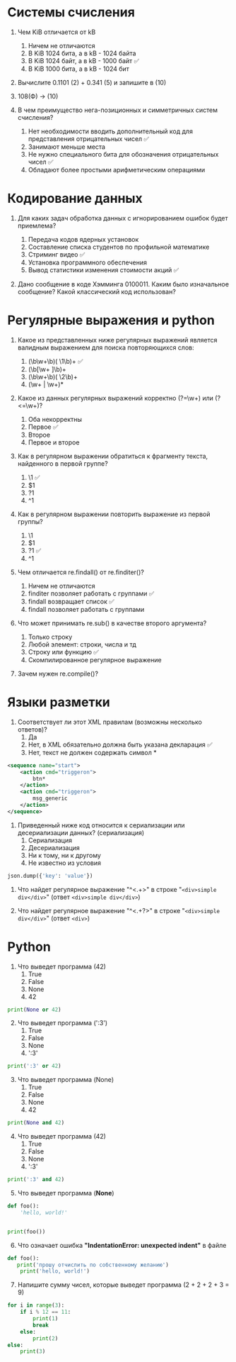 # Системы счисления
1. Чем KiB отличается от kB
    1. Ничем не отличаются
    2. В KiB 1024 бита, а в kB - 1024 байта 
    3. В KiB 1024 байт, а в kB - 1000 байт ✅
    4. В KiB 1000 бита, а в kB - 1024 бит

2. Вычислите 0.1101 (2) + 0.341 (5) и запишите в (10) 
   
   <!-- ✅ 0.8125 + 0.768 = 1,5805  -->

<!-- 3. На чем основана система Бергмана? -->
3. 108(Ф) -> (10)
   
   <!-- ✅ 14 -->

4. В чем преимущество нега-позиционных и симметричных систем счисления?
    1. Нет необходимости вводить дополнительный код для представления отрицательных чисел ✅
    2. Занимают меньше места
    3. Не нужно специального бита для обозначения отрицательных чисел ✅
    4. Обладают более простыми арифметическим операциями
   
# Кодирование данных
1. Для каких задач обработка данных с игнорированием ошибок будет приемлема?
    1. Передача кодов ядерных установок
    2. Составление списка студентов по профильной математике
    3. Стриминг видео ✅
    4. Установка программного обеспечения
    5. Вывод статистики изменения стоимости акций ✅
   
2. Дано сообщение в коде Хэмминга 0100011. Каким было изначальное сообщение? Какой классический код использован?

# Регулярные выражения и python
1. Какое из представленных ниже регулярных выражений является валидным выражением для поиска повторяющихся слов:
   1. (\b\w+\b)( \1\b)+ ✅
   2. (\b[\w+ ]\b)+
   3. (\b\w+\b)( \2\b)+
   4. (\w+ | \w+)*

2. Какое из данных регулярных выражений корректно (?=\w+) или (?<=\w+)?
   1. Оба некорректны
   2. Первое ✅
   3. Второе
   4. Первое и второе
   
3. Как в регулярном выражении обратиться к фрагменту текста, найденного в первой группе?
    1. \1 ✅
    2. $1
    3. ?1
    4. ^1

3. Как в регулярном выражении повторить выражение из первой группы?
    1. \1
    2. $1
    3. ?1 ✅
    4. ^1

4. Чем отличается re.findall() от re.finditer()?
    1. Ничем не отличаются
    2. finditer позволяет работать с группами ✅
    3. findall возвращает список ✅
    4. findall позволяет работать с группами
      
5. Что может принимать re.sub() в качестве второго аргумента?
    1. Только строку
    2. Любой элемент: строки, числа и тд
    3. Строку или функцию ✅
    4. Скомпилированное регулярное выражение
   
6. Зачем нужен re.compile()?

# Языки разметки
1. Соответствует ли этот XML правилам (возможны несколько ответов)?
    1. Да
    2. Нет, в XML обязательно должна быть указана декларация ✅
    3. Нет, текст не должен содержать символ *
   
```xml
<sequence name="start">
    <action cmd="triggeron">
        btn*
    </action>
    <action cmd="triggeron">
        msg_generic
    </action>
</sequence>
```


1. Приведенный ниже код относится к сериализации или десериализации данных? (сериализация)
   1. Сериализация
   2. Десериализация
   3. Ни к тому, ни к другому
   4. Не известно из условия
   
```python
json.dump({'key': 'value'})
```

1. Что найдет регулярное выражение "^<.+>" в строке "```<div>simple div</div>```" (ответ ```<div>simple div</div>```) 

2. Что найдет регулярное выражение "^<.+?>" в строке "```<div>simple div</div>```" (ответ ```<div>```) 


# Python
1. Что выведет программа (42)
    1. True
    2. False
    3. None
    4. 42
   
```python
print(None or 42)
```

2. Что выведет программа (':3')
    1. True
    2. False
    3. None
    4. ':3'
   
```python
print(':3' or 42)
```

3. Что выведет программа (None)
    1. True
    2. False
    3. None
    4. 42
   
```python
print(None and 42)
```

4. Что выведет программа (42)
    1. True
    2. False
    3. None
    4. ':3'
   
```python
print(':3' and 42)
```

5. Что выведет программа (**None**)
```python
def foo():
    'hello, world!'


print(foo())
```

6. Что означает ошибка **"IndentationError: unexpected indent"** в файле
```python
def foo():
   print('прошу отчислить по собственному желанию')
    print('hello, world!')

```

7. Напишите сумму чисел, которые выведет программа (2 + 2 + 2 + 3 = 9)
```python
for i in range(3):
    if i % 12 == 11:
        print(1)
        break
    else:
        print(2)
else:
    print(3) 
```
